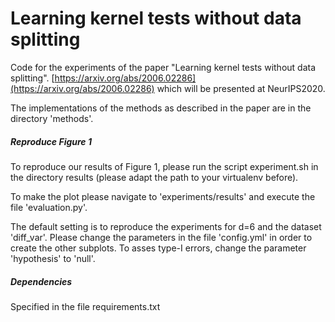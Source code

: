 # Learning kernel tests without data splitting

Code for the experiments of the paper "Learning kernel tests without data splitting".
[https://arxiv.org/abs/2006.02286](https://arxiv.org/abs/2006.02286) which will be presented at NeurIPS2020.

The implementations of the methods as described in the paper are in the directory 'methods'.

##### Reproduce Figure 1
To reproduce our results of Figure 1, please run the script experiment.sh in the directory results (please adapt the path to your virtualenv before).

To make the plot please navigate to 'experiments/results' and execute the file 'evaluation.py'.

The default setting is to reproduce the experiments for d=6 and the dataset 'diff_var'. 
Please change the parameters in the file 'config.yml' in order to create the other subplots.
To asses type-I errors, change the parameter 'hypothesis' to 'null'.



##### Dependencies
Specified in the file requirements.txt
